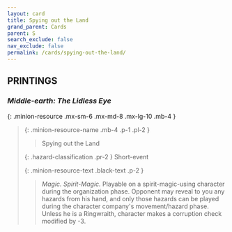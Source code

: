 ```yaml
---
layout: card
title: Spying out the Land
grand_parent: Cards
parent: S
search_exclude: false
nav_exclude: false
permalink: /cards/spying-out-the-land/
---
```


## PRINTINGS


### _Middle-earth: The Lidless Eye_

{: .minion-resource .mx-sm-6 .mx-md-8 .mx-lg-10 .mb-4 }
> {: .minion-resource-name .mb-4 .p-1 .pl-2 }
> > <div class="hazard-mp"></div>
> > <div class="card-name">Spying out the Land</div>
>
> {: .hazard-classification .pr-2 }
> Short-event
>
> {: .minion-resource-text .black-text .p-2 }
> > _Magic._ _Spirit-_Magic.__ Playable on a spirit-magic-using character during the organization phase. Opponent may reveal to you any hazards from his hand, and only those hazards can be played during the character company's movement/hazard phase. Unless he is a Ringwraith, character makes a corruption check modified by -3. 
> 
